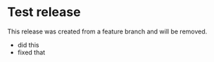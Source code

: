 # Test release

This release was created from a feature branch and will be removed.

- did this
- fixed that
